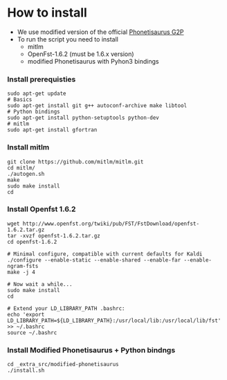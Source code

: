 # How to install
* We use modified version of the official [Phonetisaurus G2P](https://github.com/AdolfVonKleist/Phonetisaurus)
* To run the script you need to install
    * mitlm
    * OpenFst-1.6.2 (must be 1.6.x version)
    * modified Phonetisaurus with Pyhon3 bindings

### Install prerequisties
```shell script
sudo apt-get update
# Basics
sudo apt-get install git g++ autoconf-archive make libtool
# Python bindings
sudo apt-get install python-setuptools python-dev
# mitlm
sudo apt-get install gfortran
```

### Install mitlm
```shell script
git clone https://github.com/mitlm/mitlm.git
cd mitlm/
./autogen.sh
make
sudo make install
cd
```

### Install Openfst 1.6.2 
```shell script
wget http://www.openfst.org/twiki/pub/FST/FstDownload/openfst-1.6.2.tar.gz
tar -xvzf openfst-1.6.2.tar.gz
cd openfst-1.6.2

# Minimal configure, compatible with current defaults for Kaldi
./configure --enable-static --enable-shared --enable-far --enable-ngram-fsts
make -j 4

# Now wait a while...
sudo make install
cd

# Extend your LD_LIBRARY_PATH .bashrc:
echo 'export LD_LIBRARY_PATH=${LD_LIBRARY_PATH}:/usr/local/lib:/usr/local/lib/fst' >> ~/.bashrc
source ~/.bashrc
```

### Install Modified Phonetisaurus + Python bindngs
```shell script
cd _extra_src/modified-phonetisaurus
./install.sh
```